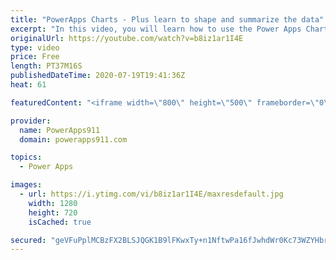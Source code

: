 ```yaml
---
title: "PowerApps Charts - Plus learn to shape and summarize the data"
excerpt: "In this video, you will learn how to use the Power Apps Chart controls. Column, line, and pie charts are all covered in complete, nerdy detail. You will also learn to use GroupBy and AddColumns to better shape your data. Graphs is another word people also call these.  PowerApps Training at https://training.powerapps911.com"
originalUrl: https://youtube.com/watch?v=b8iz1ar1I4E
type: video
price: Free
length: PT37M16S
publishedDateTime: 2020-07-19T19:41:36Z
heat: 61

featuredContent: "<iframe width=\"800\" height=\"500\" frameborder=\"0\" src=\"https://www.youtube.com/embed/b8iz1ar1I4E\" allow=\"accelerometer; autoplay; encrypted-media; gyroscope; picture-in-picture\" allowfullscreen></iframe>"

provider:
  name: PowerApps911
  domain: powerapps911.com

topics:
  - Power Apps

images:
  - url: https://i.ytimg.com/vi/b8iz1ar1I4E/maxresdefault.jpg
    width: 1280
    height: 720
    isCached: true

secured: "geVFuPplMCBzFX2BLSJQGK1B9lFKwxTy+n1NftwPa16fJwhdWr0Kc73WZYHbrJJ6VoNslAR4d0hK/KZX113O7Sir4D1BXHTqoltU444XYwPgdzkv1oY/78blVIFD7E/icqXFkntr/nr5G//1ix5OyuAotdngikB+r0V6aRqIMDTuKRj8TQBiZ3tWDLVwoo204lOt4yf9Fl0n8QHplFFBtPJZP2MTwy1k1Hg2wSW+5UXxkmeqXsPRFuMoySEb3oWX8wQwyrB78m/3jJRLfZ5fSe7rxmqNFEF+oEWFwaAOCvWH2z327epw7r/JMqly9P8MVcPeq4sdLZt8h4QKzPA2H7E1S8XbEANDZBgwVvHZKypqfag2QD2g6ziMBxYUTwSHHWqbuJiRG/z+Txw+303RPx9lH7iNxSBWP6Q3ZZVRugQ=;iyARaQL+MpSl2BnwqXtgaA=="
---
```


